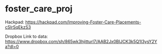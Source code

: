 # foster_care_proj

Hackpad: https://hackpad.com/Improving-Foster-Care-Placements-cSIrSqEkzS3

Dropbox Link to data: https://www.dropbox.com/sh/865wk3hjitturl7/AAB2Jx0BIJCK3k5Q1I3ysY2Ya?dl=0
